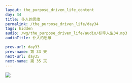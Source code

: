```yaml
---
layout: the_purpose_driven_life_content
day: 34
title: 仆人的思维
permalink: /the_purpose_driven_life/day34
tags: hidden
audio: /wg/the_purpose_driven_life/audio/标竿人生34.mp3
audioTitle: 仆人的思维

prev-url: day33
prev-name: 第 33 天
next-url: day35
next-name: 第 35 天
---
```




<div class="article-img-wrapper">
  <img src="https://typora-1259024198.cos.ap-beijing.myqcloud.com/wg/the_purpose_driven_life/image/day34_card.jpg">
</div>
